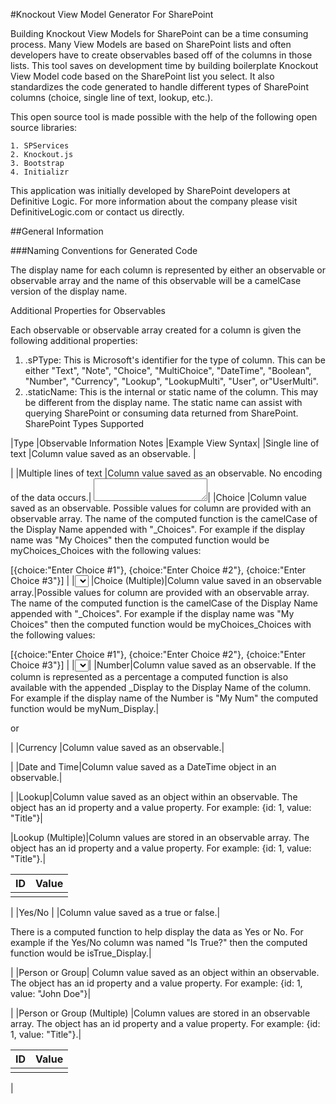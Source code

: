 #Knockout View Model Generator For SharePoint

Building Knockout View Models for SharePoint can be a time consuming process.  Many View Models are based on SharePoint lists and often developers have to create observables based off of the columns in those lists. This tool saves on development time by building boilerplate Knockout View Model code based on the SharePoint list you select.  It also standardizes the code generated to handle different types of SharePoint columns (choice, single line of text, lookup, etc.).

This open source tool is made possible with the help of the following open source libraries:

	1. SPServices
	2. Knockout.js
	3. Bootstrap
	4. Initializr

This application was initially developed by SharePoint developers at Definitive Logic.  For more information about the company please visit DefinitiveLogic.com or contact us directly.

##General Information

###Naming Conventions for Generated Code

The display name for each column is represented by either an observable or observable array and the name of this observable will be a camelCase version of the display name.

Additional Properties for Observables

Each observable or observable array created for a column is given the following additional properties:

1. .sPType: This is Microsoft's identifier for the type of column.  This can be either "Text", "Note", "Choice", "MultiChoice", "DateTime", "Boolean", "Number", "Currency", "Lookup", "LookupMulti", "User", or"UserMulti".
2. .staticName:  This is the internal or static name of the column.  This may be different from the display name.  The static name can assist with querying SharePoint or consuming data returned from SharePoint.
SharePoint Types Supported

|Type	|Observable Information	Notes	|Example View Syntax|
|Single line of text	|Column value saved as an observable.	|<p data-bind="text: myText()"></p>|
|Multiple lines of text	|Column value saved as an observable. No encoding of the data occurs.|	<textarea data-bind="text: myMultiText()"></textarea>|
|Choice	|Column value saved as an observable. Possible values for column are provided with an observable array.  The name of the computed function is the camelCase of the Display Name appended with "_Choices".  For example if the display name was "My Choices" then the computed function would be myChoices_Choices with the following values:

[{choice:"Enter Choice #1"},
{choice:"Enter Choice #2"},
{choice:"Enter Choice #3"}]
|
|<select data-bind="options: myChoice_Choices, optionsText: 'choice', optionsValue: 'choice', value: myChoice"></select>
|Choice (Multiple)|Column value saved in an observable array.|Possible values for column are provided with an observable array.  The name of the computed function is the camelCase of the Display Name appended with "_Choices".  For example if the display name was "My Choices" then the computed function would be myChoices_Choices with the following values:

[{choice:"Enter Choice #1"},
{choice:"Enter Choice #2"},
{choice:"Enter Choice #3"}]
|
|<select data-bind="options: myChoice_Choices, optionsText: 'choice', optionsValue: 'choice', value: myChoice"></select>|
|Number|Column value saved as an observable. If the column is represented as a percentage a computed function is also available with the appended _Display to the Display Name of the column.
For example if the display name of the Number is "My Num" the computed function would be myNum_Display.|
<p data-bind="text: myNum()"></p>

or

<p data-bind="text: myNum_Display()"></p>|
|Currency	|Column value saved as an observable.|<p data-bind="text: myMoney()"></p>|
|Date and Time|Column value saved as a DateTime object in an observable.| <p data-bind="text: myDateTime()"></p>|
|Lookup|Column value saved as an object within an observable.  The object has an id property and a value property.  For example: {id: 1, value: "Title"}|
<p data-bind="text: myLookup().id"></p>

<p data-bind="text: myLookup().value"></p>

|Lookup (Multiple)|Column values are stored in an observable array. The object has an id property and a value property.  For example: {id: 1, value: "Title"}.|

 	 
<table>
    <thead>
        <tr><th>ID</th>
<th>Value</th></tr>
    </thead>
    <tbody data-bind="foreach: myLookups">
        <tr>
            <td data-bind="text: id"></td>
            <td data-bind="text: value"></td>
        </tr>
    </tbody>
</table>|
|Yes/No	|
|Column value saved as a true or false.|

There is a computed function to help display the data as Yes or No.  For example if the Yes/No column was named "Is True?" then the computed function would be isTrue_Display.|

 	 
<p data-bind="text: myYesNo_Display()"></p>
|
|Person or Group|	 Column value saved as an object within an observable.  The object has an id property and a value property.  For example: {id: 1, value: "John Doe"}|	 	 
<p data-bind="text: myUserGroup().id"></p>

<p data-bind="text: myUserGroup().value"></p>
|
|Person or Group (Multiple)	|Column values are stored in an observable array. The object has an id property and a value property.  For example: {id: 1, value: "Title"}.|	 	 
<table>
    <thead>
        <tr><th>ID</th>
<th>Value</th></tr>
    </thead>
    <tbody data-bind="foreach: myUserGroups">
        <tr>
            <td data-bind="text: id"></td>
            <td data-bind="text: value"></td>
        </tr>
    </tbody>
</table>
|